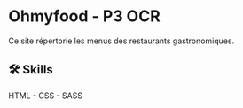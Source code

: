 
# Ohmyfood - P3 OCR

Ce site répertorie les menus des restaurants gastronomiques.




## 🛠 Skills
HTML - CSS - SASS

